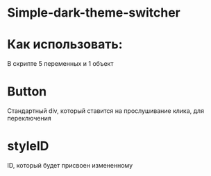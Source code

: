 # Simple-dark-theme-switcher

# Как использовать:
В скрипте 5 переменных и 1 объект
# Button
Стандартный div, который ставится на прослушивание клика, для переключения
# styleID
ID, который будет присвоен измененному <style/>
# storageItem
Имя для локального хранилища, чтобы сохранять тему, при переходе на другие страницы
# backgroundColor and fontColor
Стандартные цвета фона и текста
# divs
Объект, в котором можно настроить, что необходимо изменить
Принимает любые значения и селекторы, что и CSS
В объекте помимо стандартных backgroundColor и fontColor Вы можете задать любые цвета

# FOR EXAMPLE:
'.container': {<br>
  'background-color': 'red',<br>
  'color': 'green',<br>
  'border': 'yellow 1px solid'<br>
}

Пример выше задаст .container красный фон, зеленный текст и желтый бордер.
